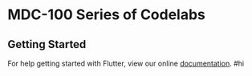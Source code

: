 # MDC-100 Series of Codelabs

## Getting Started

For help getting started with Flutter, view our online
[documentation](https://flutter.io/).
#hi
